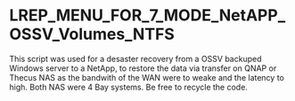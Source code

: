 # LREP_MENU_FOR_7_MODE_NetAPP_OSSV_Volumes_NTFS
This script was used for a desaster recovery from a OSSV backuped Windows server to a NetApp, to restore the data via transfer on QNAP or Thecus NAS as the bandwith of the WAN were to weake and the latency to high. Both NAS were 4 Bay systems.
Be free to recycle the code.
